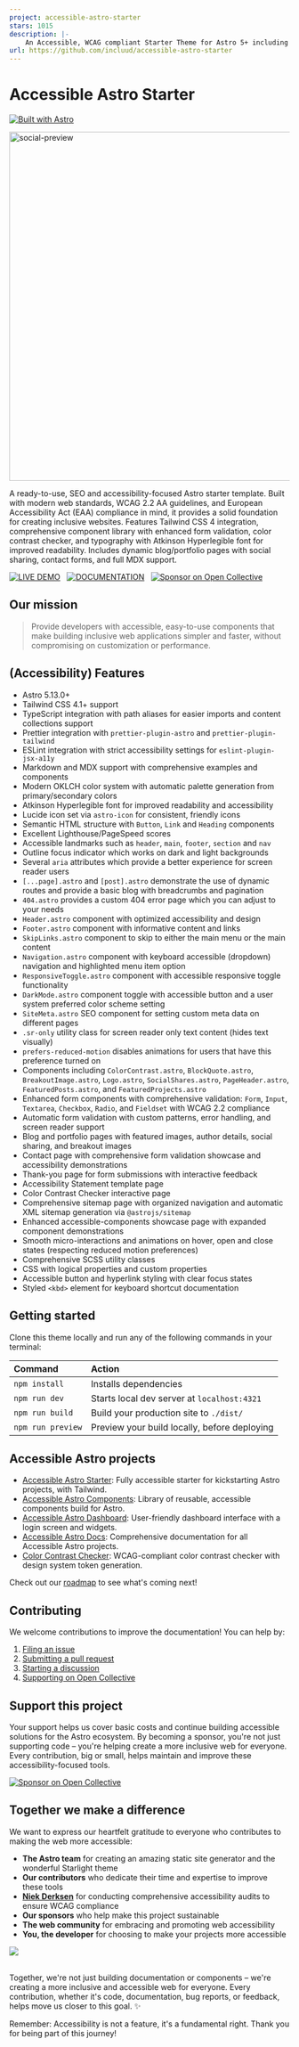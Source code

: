 ```yaml
---
project: accessible-astro-starter
stars: 1015
description: |-
    An Accessible, WCAG compliant Starter Theme for Astro 5+ including several accessibility features such as, better focus-outline, landmarks, semantics, interactive components and skip-link navigation. Ships with Tailwind 4, Prettier and ESLint support.
url: https://github.com/incluud/accessible-astro-starter
---
```


# Accessible Astro Starter

[![Built with Astro](https://astro.badg.es/v2/built-with-astro/small.svg)](https://astro.build)

<img width="1200" height="627" alt="social-preview" src="https://github.com/user-attachments/assets/fa1a8b50-3aab-4bd3-8f50-1d43586fbd84" />

A ready-to-use, SEO and accessibility-focused Astro starter template. Built with modern web standards, WCAG 2.2 AA guidelines, and European Accessibility Act (EAA) compliance in mind, it provides a solid foundation for creating inclusive websites. Features Tailwind CSS 4 integration, comprehensive component library with enhanced form validation, color contrast checker, and typography with Atkinson Hyperlegible font for improved readability. Includes dynamic blog/portfolio pages with social sharing, contact forms, and full MDX support.

[![LIVE DEMO](https://img.shields.io/badge/LIVE_DEMO-4ECCA3?style=for-the-badge&logo=astro&logoColor=black)](https://accessible-astro-starter.incluud.dev/) &nbsp;
[![DOCUMENTATION](https://img.shields.io/badge/DOCUMENTATION-A682FF?style=for-the-badge&logo=astro&logoColor=black)](https://accessible-astro.incluud.dev/) &nbsp;
[![Sponsor on Open Collective](https://img.shields.io/badge/Open%20Collective-7FADF2?style=for-the-badge&logo=opencollective&logoColor=white)](https://opencollective.com/incluud) &nbsp;

## Our mission

> Provide developers with accessible, easy-to-use components that make building inclusive web applications simpler and faster, without compromising on customization or performance.

## (Accessibility) Features

- Astro 5.13.0+
- Tailwind CSS 4.1+ support
- TypeScript integration with path aliases for easier imports and content collections support
- Prettier integration with `prettier-plugin-astro` and `prettier-plugin-tailwind`
- ESLint integration with strict accessibility settings for `eslint-plugin-jsx-a11y`
- Markdown and MDX support with comprehensive examples and components
- Modern OKLCH color system with automatic palette generation from primary/secondary colors
- Atkinson Hyperlegible font for improved readability and accessibility
- Lucide icon set via `astro-icon` for consistent, friendly icons
- Semantic HTML structure with `Button`, `Link` and `Heading` components
- Excellent Lighthouse/PageSpeed scores
- Accessible landmarks such as `header`, `main`, `footer`, `section` and `nav`
- Outline focus indicator which works on dark and light backgrounds
- Several `aria` attributes which provide a better experience for screen reader users
- `[...page].astro` and `[post].astro` demonstrate the use of dynamic routes and provide a basic blog with breadcrumbs and pagination
- `404.astro` provides a custom 404 error page which you can adjust to your needs
- `Header.astro` component with optimized accessibility and design
- `Footer.astro` component with informative content and links
- `SkipLinks.astro` component to skip to either the main menu or the main content
- `Navigation.astro` component with keyboard accessible (dropdown) navigation and highlighted menu item option
- `ResponsiveToggle.astro` component with accessible responsive toggle functionality
- `DarkMode.astro` component toggle with accessible button and a user system preferred color scheme setting
- `SiteMeta.astro` SEO component for setting custom meta data on different pages
- `.sr-only` utility class for screen reader only text content (hides text visually)
- `prefers-reduced-motion` disables animations for users that have this preference turned on
- Components including `ColorContrast.astro`, `BlockQuote.astro`, `BreakoutImage.astro`, `Logo.astro`, `SocialShares.astro`, `PageHeader.astro`, `FeaturedPosts.astro`, and `FeaturedProjects.astro`
- Enhanced form components with comprehensive validation: `Form`, `Input`, `Textarea`, `Checkbox`, `Radio`, and `Fieldset` with WCAG 2.2 compliance
- Automatic form validation with custom patterns, error handling, and screen reader support
- Blog and portfolio pages with featured images, author details, social sharing, and breakout images
- Contact page with comprehensive form validation showcase and accessibility demonstrations
- Thank-you page for form submissions with interactive feedback
- Accessibility Statement template page
- Color Contrast Checker interactive page
- Comprehensive sitemap page with organized navigation and automatic XML sitemap generation via `@astrojs/sitemap`
- Enhanced accessible-components showcase page with expanded component demonstrations
- Smooth micro-interactions and animations on hover, open and close states (respecting reduced motion preferences)
- Comprehensive SCSS utility classes
- CSS with logical properties and custom properties
- Accessible button and hyperlink styling with clear focus states
- Styled `<kbd>` element for keyboard shortcut documentation

## Getting started

Clone this theme locally and run any of the following commands in your terminal:

| Command           | Action                                       |
| :---------------- | :------------------------------------------- |
| `npm install`     | Installs dependencies                        |
| `npm run dev`     | Starts local dev server at `localhost:4321`  |
| `npm run build`   | Build your production site to `./dist/`      |
| `npm run preview` | Preview your build locally, before deploying |

## Accessible Astro projects

- [Accessible Astro Starter](https://github.com/incluud/accessible-astro-starter): Fully accessible starter for kickstarting Astro projects, with Tailwind.
- [Accessible Astro Components](https://github.com/incluud/accessible-astro-components/): Library of reusable, accessible components build for Astro.
- [Accessible Astro Dashboard](https://github.com/incluud/accessible-astro-dashboard/): User-friendly dashboard interface with a login screen and widgets.
- [Accessible Astro Docs](https://github.com/incluud/accessible-astro-docs): Comprehensive documentation for all Accessible Astro projects.
- [Color Contrast Checker](https://github.com/incluud/color-contrast-checker): WCAG-compliant color contrast checker with design system token generation.

Check out our [roadmap](https://github.com/orgs/incluud/projects/4/views/1) to see what's coming next!

## Contributing

We welcome contributions to improve the documentation! You can help by:

1. [Filing an issue](https://github.com/incluud/accessible-astro-starter/issues)
2. [Submitting a pull request](https://github.com/incluud/accessible-astro-starter/pulls)
3. [Starting a discussion](https://github.com/incluud/accessible-astro-starter/discussions)
4. [Supporting on Open Collective](https://opencollective.com/incluud)

## Support this project

Your support helps us cover basic costs and continue building accessible solutions for the Astro ecosystem. By becoming a sponsor, you're not just supporting code – you're helping create a more inclusive web for everyone. Every contribution, big or small, helps maintain and improve these accessibility-focused tools.

[![Sponsor on Open Collective](https://img.shields.io/badge/Open%20Collective-7FADF2?style=for-the-badge&logo=opencollective&logoColor=white)](https://opencollective.com/incluud)

## Together we make a difference

We want to express our heartfelt gratitude to everyone who contributes to making the web more accessible:

- **The Astro team** for creating an amazing static site generator and the wonderful Starlight theme
- **Our contributors** who dedicate their time and expertise to improve these tools
- [**Niek Derksen**](https://niekderksen.nl) for conducting comprehensive accessibility audits to ensure WCAG compliance
- **Our sponsors** who help make this project sustainable
- **The web community** for embracing and promoting web accessibility
- **You, the developer** for choosing to make your projects more accessible

<a href="https://github.com/incluud/accessible-astro-starter/graphs/contributors">
  <img src="https://contrib.rocks/image?repo=incluud/accessible-astro-starter" />
</a><br /><br />

Together, we're not just building documentation or components – we're creating a more inclusive and accessible web for everyone. Every contribution, whether it's code, documentation, bug reports, or feedback, helps move us closer to this goal. ✨

Remember: Accessibility is not a feature, it's a fundamental right. Thank you for being part of this journey!

